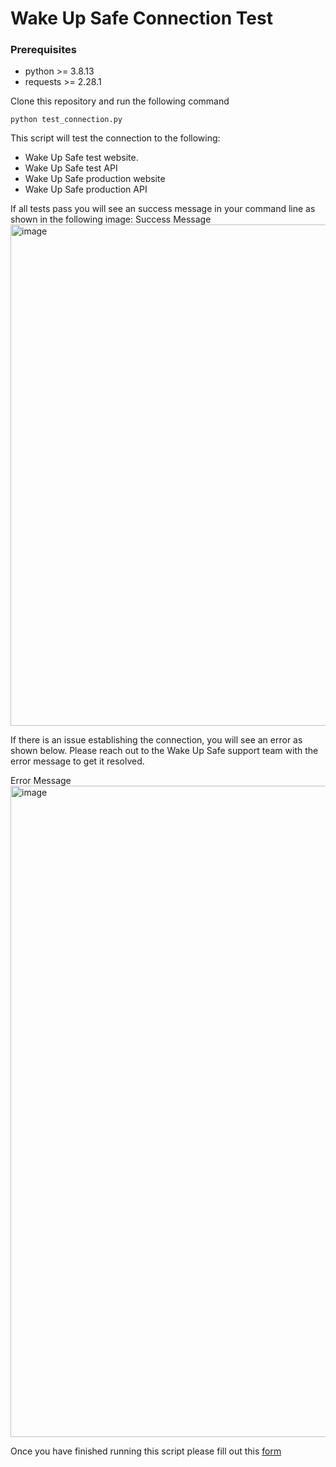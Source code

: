 # Wake Up Safe Connection Test

### Prerequisites

- python >= 3.8.13
- requests >= 2.28.1

Clone this repository and run the following command
```
python test_connection.py
````

This script will test the connection to the following:
- Wake Up Safe test website. 
- Wake Up Safe test API
- Wake Up Safe production website
- Wake Up Safe production API


If all tests pass you will see an success message in your command line as shown in the following image:
Success Message 
<img width="802" alt="image" src="https://user-images.githubusercontent.com/23667069/210029788-30f79fc8-ab30-48b1-94b9-67bb32fe7db6.png">

If there is an issue establishing the connection, you will see an error as shown below. Please reach out to the Wake Up Safe support team with the error message to get it resolved. 

Error Message
<img width="1042" alt="image" src="https://user-images.githubusercontent.com/23667069/210029662-b7f40d91-cfbc-4fea-8fc9-a032363bcc4c.png">

Once you have finished running this script please fill out this <a href="#" target="_blank">form</a>

